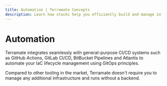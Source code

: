 ```yaml
---
title: Automation | Terramate Concepts
description: Learn how stacks help you efficiently build and manage infrastructure as code projects at any scale with technologies such as Terraform.
---
```


# Automation

Terramate integrates seamlessly with general-purpose CI/CD systems such as GitHub Actions, GitLab CI/CD,
BitBucket Pipelines and Atlantis to automate your IaC lifecycle management using GitOps principles.

Compared to other tooling in the market, Terramate doesn't require you to manage any additional infrastructure and runs
without a backend.

